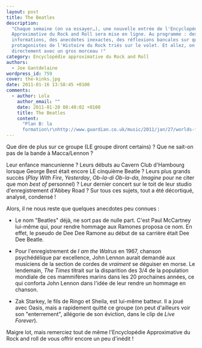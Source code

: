 ```yaml
---
layout: post
title: The Beatles
description:
  "Chaque semaine (on va essayer…), une nouvelle entrée de l'Encyclopédie
  Approximative du Rock and Roll sera mise en ligne. Au programme : des fausses
  informations, des anecdotes inexactes, des réflexions bancales sur quelques
  protagonistes de l'Histoire du Rock triés sur le volet. Et allez, on commence
  directement avec un gros morceau !"
category: Encyclopédie approximative du Rock and Roll
authors:
  - Joe Gantdelaine
wordpress_id: 759
cover: the-kinks.jpg
date: 2011-01-16 13:58:45 +0100
comments:
  - author: Lola
    author_email: ""
    date: 2011-01-28 08:40:02 +0100
    title: The Beatles
    content:
      "Plan B: la
      formation\r\nhttp://www.guardian.co.uk/music/2011/jan/27/worlds-first-beatles-graduate"
---
```


Que dire de plus sur ce groupe (LE groupe diront certains) ? Que ne sait-on pas
de la bande à Macca/Lennon ?

Leur enfance mancunienne ? Leurs débuts au Cavern Club d'Hambourg lorsque George
Best était encore LE cinquième Beatle ? Leurs plus grands succès (_Play With
Fire_, _Yesterday_, _Ob-la-di Ob-la-da_, _Imagine_ pour ne citer que mon _best
of_ personnel) ? Leur dernier concert sur le toit de leur studio
d'enregistrement d'Abbey Road ? Sur tous ces sujets, tout a été décortiqué,
analysé, condensé !

Alors, il ne nous reste que quelques anecdotes peu connues :

- Le nom "Beatles" déjà, ne sort pas de nulle part. C'est Paul McCartney
  lui-même qui, pour rendre hommage aux Ramones proposa ce nom. En effet, le
  pseudo de Dee Dee Ramone au début de sa carrière était Dee Dee Beatle.

- Pour l'enregistrement de _I am the Walrus_ en 1967, chanson psychédélique par
  excellence, John Lennon aurait demandé aux musiciens de la section de cordes
  de _vraiment_ se déguiser en morse. Le lendemain, _The Times_ titrait sur la
  disparition des 3/4 de la population mondiale de ces mammifères marins dans
  les 20 prochaines années, ce qui conforta John Lennon dans l'idée de leur
  rendre un hommage en chanson.

- Zak Starkey, le fils de Ringo et Sheila, est lui-même batteur. Il a joué avec
  Oasis, mais a rapidement quitté ce groupe (on peut d'ailleurs voir son
  "enterrement", allégorie de son éviction, dans le clip de _Live Forever_).

Maigre lot, mais remerciez tout de même l'Encyclopédie Approximative du Rock and
roll de vous offrir encore un peu d'inédit !
